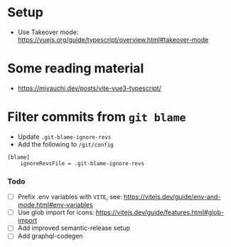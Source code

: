 # Setup

- Use Takeover mode: https://vuejs.org/guide/typescript/overview.html#takeover-mode

# Some reading material

- https://miyauchi.dev/posts/vite-vue3-typescript/

# Filter commits from `git blame`

- Update `.git-blame-ignore-revs`
- Add the following to `/git/config`

```
[blame]
	ignoreRevsFile = .git-blame-ignore-revs
```

### Todo

- [ ] Prefix .env variables with `VITE`, see: https://vitejs.dev/guide/env-and-mode.html#env-variables
- [ ] Use glob import for icons: https://vitejs.dev/guide/features.html#glob-import
- [ ] Add improved semantic-release setup
- [ ] Add graphql-codegen
